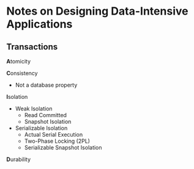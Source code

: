 # Notes on Designing Data-Intensive Applications

## Transactions

**A**tomicity

**C**onsistency
* Not a database property

**I**solation
* Weak Isolation
  * Read Committed
  * Snapshot Isolation
* Serializable Isolation
  * Actual Serial Execution
  * Two-Phase Locking (2PL)
  * Serializable Snapshot Isolation
 
**D**urability

